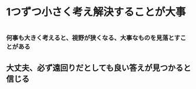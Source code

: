 <h1>1つずつ小さく考え解決することが大事<h1>
<h3>何事も大きく考えると、視野が狭くなる、大事なものを見落とすことがある<h3>
<h2>大丈夫、必ず遠回りだとしても良い答えが見つかると信じる<h2>
